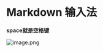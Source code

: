 # Markdown 输入法

**space就是空格键**

![image.png](https://cdn.nlark.com/yuque/0/2019/png/355166/1558961942678-354fe404-317c-4906-9975-d074eb6ff4a6.png#align=left&display=inline&height=720&name=image.png&originHeight=720&originWidth=731&size=78258&status=done&width=731)
